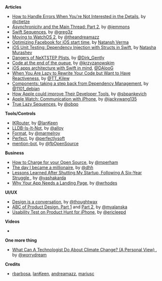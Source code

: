 **Articles** 

* [How to Handle Errors When You're Not Interested in the Details](http://christiantietze.de/posts/2015/11/error-handling-attempt/), by [@ctietze](https://twitter.com/ctietze)
* [Asynchronicity and the Main Thread: Part 2](http://www.figure.ink/blog/2015/11/22/asynchrony-and-the-main-thread-part-2), by [@jemmons](https://twitter.com/jemmons)
* [Swift Sequences](https://medium.com/swift-programming/swift-sequences-ce22d76f120c#.il08ci7nx), by [@greg3z](https://twitter.com/greg3z)
* [Moving to WatchOS 2](http://fancypixel.github.io/blog/2015/11/24/moving-to-watchos-2/), by [@theandreamazz](https://twitter.com/theandreamazz)  
* [Optimizing Facebook for iOS start time](https://code.facebook.com/posts/1675399786008080/optimizing-facebook-for-ios-start-time/), by [Natansh Verma](https://twitter.com/natansh)
* [iOS Unit Testing: Dependency Injection with Structs in Swift](http://natashatherobot.com/ios-unit-testing-dependency-injection-with-structs-in-swift/), by [Natasha Murashev](https://twitter.com/natashatherobot)
* [Dangers of NeXTSTEP Plists](http://pewpewthespells.com/blog/dangers_of_ascii_plists.html), by [@Dirk_Gently](https://twitter.com/Dirk_Gently)
* [Code at the end of the queue](http://blog.krzyzanowskim.com/2015/11/25/code-at-the-end-of-the-queue/), by [@krzyzanowskim](https://twitter.com/krzyzanowskim)
* [iOS apps architecture with Swift in mind](https://medium.com/@DAloG/ios-apps-architecture-with-swift-in-mind-68c2329c5e97#.9az8wfe2k), [@DAlooG](https://twitter.com/DAlooG)
* [When You Are Lazy to Rewrite Your Code but Want to Have Reactiveness](https://stanfy.com/blog/when-you-are-lazy-to-rewrite-your-code-but-want-to-have-reactiveness/), by [@TT_Kilew](https://twitter.com/TT_Kilew)
* [Components: taking a step back from Dependency Management](http://lowlevelbits.org/components-management/), by [@1101_debian](https://twitter.com/1101_debian)
* [How Apple could improve Their Developer Tools](http://stanislaw.github.io/2015/11/20/how-apple-could-improve-their-developer-tools.html), by [@sbpankevich](https://twitter.com/sbpankevich)
* [Apple Watch: Communication with iPhone](https://medium.com/@jackywangdeveloper/apple-watch-communication-with-iphone-af84d51ff810#.fpqcg8hks), by [@jackywang135](https://twitter.com/jackywang135)
* [True Lazy Sequences](http://www.obqo.de/blog/2015/11/25/true-lazy-sequences/), by [@obqo](https://twitter.com/obqo)

**Tools/Controls**

* [IKRouter](https://github.com/IanKeen/IKRouter), by [@IanKeen](https://twitter.com/IanKay)
* [LLDB-Is-It-Not](https://github.com/alloy/LLDB-Is-It-Not), by [@alloy](https://twitter.com/alloy)
* [Format](https://github.com/marmelroy/format), by [@marmelroy](https://twitter.com/marmelroy)
* [Perfect](https://github.com/PerfectlySoft/Perfect), by [@perfectlysoft](https://twitter.com/perfectlysoft)
* [mention-bot](https://github.com/facebook/mention-bot), by [@fbOpenSource](https://twitter.com/fbOpenSource)



**Business**

* [How to Charge for your Open Source](http://www.mikeperham.com/2015/11/23/how-to-charge-for-your-open-source/), by [@mperham](https://twitter.com/mperham)
* [The day I became a millionaire](https://medium.com/@dhh/the-day-i-became-a-millionaire-55d7dc4d8293#.1xef896nh), by [@dhh](https://twitter.com/dhh)
* [Lessons Learned After Shutting My Startup, Following A Six-Year Struggle
](http://www.smashingmagazine.com/2015/11/lessons-learned-shutting-startup/), by [@yashakarda](https://twitter.com/yashakarda)
* [Why Your App Needs a Landing Page](http://savvyapps.com/blog/why-your-app-needs-a-landing-page), by [@wrhodes](https://twitter.com/wrhodes)


**UI/UX**

* [Design is a conversation](https://blog.intercom.io/design-is-a-conversation/), by [@thoughtwax](https://twitter.com/thoughtwax)
* [ABC of Product Design. Part 1](http://tubikstudio.com/abc-of-product-design/) and [Part 2](http://tubikstudio.com/abc-of-product-design-part-2/), by [@myalanska](https://twitter.com/myalanska)
* [Usability Test on Product Hunt for iPhone](https://medium.com/@ericjlee/usability-test-on-product-hunt-for-iphone-ba208a440175#.uvttx0b78), by [@ericleepd](https://twitter.com/ericleepd)


**Videos**

*

**One more thing**

* [What Can A Technologist Do About Climate Change? (A Personal View) ](http://worrydream.com/ClimateChange/), by [@worrydream](https://twitter.com/worrydream)

**Credits**

* [rbarbosa](https://github.com/rbarbosa), [IanKeen](https://github.com/IanKeen), [andreamazz](https://github.com/andreamazz), [mariusc](https://github.com/mariusc)
